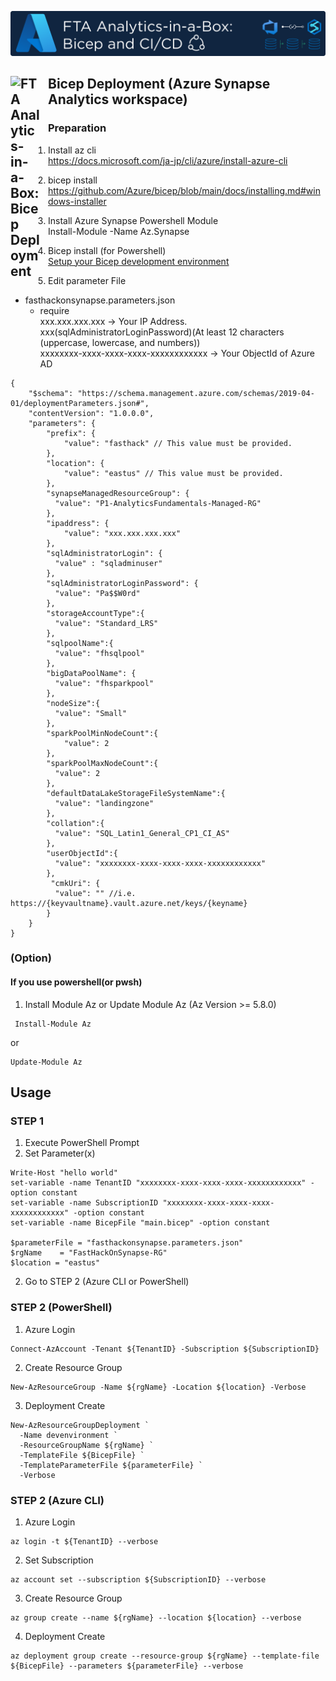 ![FTA Analytics-in-a-Box: Bicep and CI/CD](/Assets/images/ftaanalyticsinaboxcicd.png)

## <img src ='https://airsblobstorage.blob.core.windows.net/airstream/bicep.png' alt="FTA Analytics-in-a-Box: Bicep Deployment" width="50px" style="float: left; margin-right:10px;"> Bicep Deployment (Azure Synapse Analytics workspace)

### Preparation
1. Install az cli  
https://docs.microsoft.com/ja-jp/cli/azure/install-azure-cli
2. bicep install
https://github.com/Azure/bicep/blob/main/docs/installing.md#windows-installer
3. Install Azure Synapse Powershell Module</br>
Install-Module -Name Az.Synapse
4. Bicep install (for Powershell)</br>
[Setup your Bicep development environment](https://github.com/Azure/bicep/blob/main/docs/installing.md#manual-with-powershell)


1. Edit parameter File
- fasthackonsynapse.parameters.json</br>
  - require</br>
  xxx.xxx.xxx.xxx -> Your IP Address.</br>
  xxx(sqlAdministratorLoginPassword)(At least 12 characters (uppercase, lowercase, and numbers)) </br>
  xxxxxxxx-xxxx-xxxx-xxxx-xxxxxxxxxxxx -> Your ObjectId of Azure AD
```
{
    "$schema": "https://schema.management.azure.com/schemas/2019-04-01/deploymentParameters.json#",
    "contentVersion": "1.0.0.0",
    "parameters": {
        "prefix": {
            "value": "fasthack" // This value must be provided.
        },
        "location": {
            "value": "eastus" // This value must be provided.
        },
        "synapseManagedResourceGroup": {
          "value": "P1-AnalyticsFundamentals-Managed-RG"
        },
        "ipaddress": {
            "value": "xxx.xxx.xxx.xxx"
        },
        "sqlAdministratorLogin": {
          "value" : "sqladminuser"
        },
        "sqlAdministratorLoginPassword": {
          "value": "Pa$$W0rd"
        },
        "storageAccountType":{
          "value": "Standard_LRS"
        },
        "sqlpoolName":{
          "value": "fhsqlpool"
        },
        "bigDataPoolName": {
          "value": "fhsparkpool"
        },
        "nodeSize":{
          "value": "Small"
        },
        "sparkPoolMinNodeCount":{
            "value": 2
        },
        "sparkPoolMaxNodeCount":{
          "value": 2
        },
        "defaultDataLakeStorageFileSystemName":{
          "value": "landingzone"
        },
        "collation":{
          "value": "SQL_Latin1_General_CP1_CI_AS"
        },
        "userObjectId":{
          "value": "xxxxxxxx-xxxx-xxxx-xxxx-xxxxxxxxxxxx"
        },
         "cmkUri": {
          "value": "" //i.e. https://{keyvaultname}.vault.azure.net/keys/{keyname}
        }
    }
}
```
### (Option)
#### If you use powershell(or pwsh)
1. Install Module Az or Update Module Az  (Az Version >= 5.8.0)
```
 Install-Module Az
```
or
```
Update-Module Az
```
## Usage
### STEP 1
1. Execute PowerShell Prompt
1. Set Parameter(x)

```
Write-Host "hello world"
set-variable -name TenantID "xxxxxxxx-xxxx-xxxx-xxxx-xxxxxxxxxxxx" -option constant
set-variable -name SubscriptionID "xxxxxxxx-xxxx-xxxx-xxxx-xxxxxxxxxxxx" -option constant
set-variable -name BicepFile "main.bicep" -option constant

$parameterFile = "fasthackonsynapse.parameters.json"
$rgName    = "FastHackOnSynapse-RG"
$location = "eastus"
```

2. Go to STEP 2 (Azure CLI or PowerShell)
### STEP 2 (PowerShell)
1. Azure Login
```
Connect-AzAccount -Tenant ${TenantID} -Subscription ${SubscriptionID}
```
2. Create Resource Group  
```
New-AzResourceGroup -Name ${rgName} -Location ${location} -Verbose
```
3. Deployment Create  
```
New-AzResourceGroupDeployment `
  -Name devenvironment `
  -ResourceGroupName ${rgName} `
  -TemplateFile ${BicepFile} `
  -TemplateParameterFile ${parameterFile} `
  -Verbose
```

### STEP 2 (Azure CLI)
1. Azure Login
```
az login -t ${TenantID} --verbose
```
2. Set Subscription
```
az account set --subscription ${SubscriptionID} --verbose
```
3. Create Resource Group  
```
az group create --name ${rgName} --location ${location} --verbose
```
4. Deployment Create  
```
az deployment group create --resource-group ${rgName} --template-file ${BicepFile} --parameters ${parameterFile} --verbose
```
